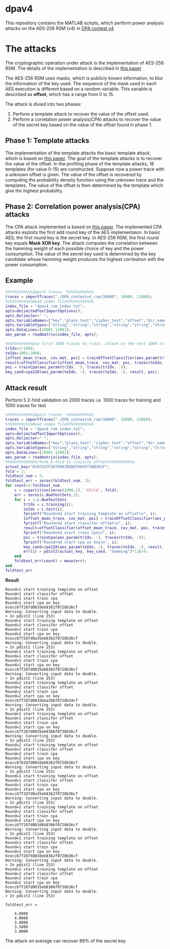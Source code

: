 # dpav4
This repository contains the MATLAB scirpts, which perform power analysis attacks on the AES-256 RSM (v4) in [DPA contest v4](http://www.dpacontest.org/v4/index.php)

# The attacks
The cryptographic operation under attack is the implementation of AES-256 RSM. The details of the implementation is described in [this paper](http://www.dpacontest.org/v4/data/rsm/aes-rsm.pdf)

The AES-256 RSM uses masks, which is publicly known information, to blur the information of the key used. The sequence of the mask used in each AES execution is different based on a random variable. This variable is descirbed as **offset**, which has a range from 0 to 15. 

The attack is divied into two phases: 
1. Perform a template attack to recover the value of the offset used.
2. Perform a correlation power analysis(CPA) attacks to recover the value of the secret key based on the value of the offset found in phase 1.

## Phase 1: Template attacks 
The implementation of the template attacks the basic template attack, which is based on [this paper](http://citeseerx.ist.psu.edu/viewdoc/download?doi=10.1.1.126.6474&rep=rep1&type=pdf). The goal of the template attacks is to recover the value of the offset. In the profiling phase of the template attacks, 16 templates (for value 0-15) are constructed. Suppose now a power trace with a unknown offset is given. The value of the offset is recovered by computing the probability density function using the unknown trace and the templates. The value of the offset is then determined by the template which give the highest probability.

## Phase 2: Correlation power analysis(CPA) attacks
The CPA attack implemented is based on [this paper](https://link.springer.com/content/pdf/10.1007/978-3-540-28632-5_2.pdf). The implemented CPA attacks exploits the first add round key of the AES implementaion. In basic AES, the first round key is the secret key. In AES-256 RSM, the first round key equals **Mask XOR key**. The  attack computes the correlation between the hamming weight of each possible choice of key and the power consumption. The value of the secret key used is determined by the key candidate whose hamming weight produces the highest corrleation with the power consumption.

## Example 
```matlab
%%%%%%%%%%%%Import traces  %%%%%%%%%%%%
traces = importTraces("./DPA_contestv4_rsm/10000", 10000, 12000);
%%%%%%%%%%%%Read index file%%%%%%%%%%%%
index_file = "dpav4_rsm_index.txt";
opts=delimitedTextImportOptions();
opts.Delimiter=" ";
opts.VariableNames=["key","plain_text","cipher_text","offset","dir_name","file_name"];
opts.VariableTypes=["string","string","string","string","string","string"];
opts.DataLines=[10001 12001];
aes_param = readmatrix(index_file, opts);

%%%%%%%%%%%%Use first 1000 traces to train. attack on the rest 1000 traces%%%%%%%%%%%%
trIdx=1:1000;
teIdx=1001:2000;
[offset_mean_trace, cov_mat, poi] = trainOffsetClassifier(aes_param(trIdx, :), traces(trIdx, :));
result=offsetClassifier(offset_mean_trace, cov_mat, poi, traces(teIdx, :));
poi = trainCpa(aes_param(trIdx, :), traces(trIdx, :));
key_cand=cpa128(aes_param(teIdx, :), traces(teIdx, :), result, poi);
```

## Attack result
Perform 5 2-fold validation on 2000 traces i.e. 1000 traces for training and 1000 traces for test
```matlab
%%%%%%%%%%%%Import traces  %%%%%%%%%%%%
traces = importTraces("./DPA_contestv4_rsm/10000", 10000, 12000);
%%%%%%%%%%%%Read index file%%%%%%%%%%%%
index_file = "dpav4_rsm_index.txt";
opts=delimitedTextImportOptions();
opts.Delimiter=" ";
opts.VariableNames=["key","plain_text","cipher_text","offset","dir_name","file_name"];
opts.VariableTypes=["string","string","string","string","string","string"];
opts.DataLines=[10001 12001];
aes_param = readmatrix(index_file, opts);
%%%%%%%%%%%%Perform k-fold to classify offset%%%%%%%%%%%%
actual_key="6CECC67F287D083DEB8766F0738B36CF";
fold = 2;
foldtest_num = 5;
foldtest_err = zeros(foldtest_num, 1);
for count=1:foldtest_num
    c = cvpartition(zeros(2000,1), 'KFold', fold);
    err = zeros(c.NumTestSets,1);
    for i = 1:c.NumTestSets
        trIdx = c.training(i);
        teIdx = c.test(i);
        fprintf("Round=%d start training template on offset\n", i);
        [offset_mean_trace, cov_mat, poi] = trainOffsetClassifier(aes_param(trIdx, :), traces(trIdx, :));
        fprintf("Round=%d start classifer offset\n", i);
        result=offsetClassifier(offset_mean_trace, cov_mat, poi, traces(teIdx, :));
        fprintf("Round=%d start train cpa\n", i);
        poi = trainCpa(aes_param(trIdx, :), traces(trIdx, :));
        fprintf("Round=%d start cpa on key\n", i);
        key_cand=cpa128(aes_param(teIdx, :), traces(teIdx, :), result, poi);
        err(i) = pdist2(actual_key, key_cand, "hamming")*128/4;
    end
    foldtest_err(count) = mean(err);
end
foldtest_err
```
**Result**
```
Round=1 start training template on offset
Round=1 start classifer offset
Round=1 start train cpa
Round=1 start cpa on key
6cecc67f287d083deb8362f0728b36cf
Warning: Converting input data to double. 
> In pdist2 (line 253) 
Round=2 start training template on offset
Round=2 start classifer offset
Round=2 start train cpa
Round=2 start cpa on key
6cecc67f287d0a35eb8362f0728b36cf
Warning: Converting input data to double. 
> In pdist2 (line 253) 
Round=1 start training template on offset
Round=1 start classifer offset
Round=1 start train cpa
Round=1 start cpa on key
6cecc67f287d0835eb8362f0728b36cf
Warning: Converting input data to double. 
> In pdist2 (line 253) 
Round=2 start training template on offset
Round=2 start classifer offset
Round=2 start train cpa
Round=2 start cpa on key
6cecc67f287d083deba366f0728b34cf
Warning: Converting input data to double. 
> In pdist2 (line 253) 
Round=1 start training template on offset
Round=1 start classifer offset
Round=1 start train cpa
Round=1 start cpa on key
6cecc67f287d0835eb8366f0738b36cf
Warning: Converting input data to double. 
> In pdist2 (line 253) 
Round=2 start training template on offset
Round=2 start classifer offset
Round=2 start train cpa
Round=2 start cpa on key
6cecc67b287d083deb8362f0728b36cf
Warning: Converting input data to double. 
> In pdist2 (line 253) 
Round=1 start training template on offset
Round=1 start classifer offset
Round=1 start train cpa
Round=1 start cpa on key
6cecc67f287d0a35eb8362f0738b36cf
Warning: Converting input data to double. 
> In pdist2 (line 253) 
Round=2 start training template on offset
Round=2 start classifer offset
Round=2 start train cpa
Round=2 start cpa on key
6cecc67f287d083d6b8366f0728b36cf
Warning: Converting input data to double. 
> In pdist2 (line 253) 
Round=1 start training template on offset
Round=1 start classifer offset
Round=1 start train cpa
Round=1 start cpa on key
6cecc67f2875083deb8362f0728b36cf
Warning: Converting input data to double. 
> In pdist2 (line 253) 
Round=2 start training template on offset
Round=2 start classifer offset
Round=2 start train cpa
Round=2 start cpa on key
6cecc67f287d0835eb8366f0738b36cf
Warning: Converting input data to double. 
> In pdist2 (line 253) 

foldtest_err =

    4.0000
    4.0000
    3.0000
    3.5000
    3.0000
```
The attack on average can recover 89% of the secret key.
